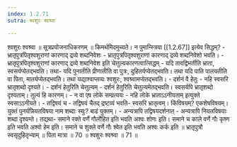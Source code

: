 ```yaml
---
index: 1.2.71
sutra: श्वशुरः श्वश्र्वा

---
```

 श्वशुरः श्वश्र्वा ॥ सूत्रप्रयोजनाधिकरणम् ॥ किमर्थमिदमुच्यते। न पुमान्स्त्रिया [[1.2.67]] इत्येव सिद्धम्? - भ्रातृपुत्रपितृश्वशुराणां कारणाद् द्रव्ये शब्दनिवेशः - भ्रातृपुत्रपितृश्वशुराणां कारणाद् द्रव्ये शब्दनिवेशो भवति। - भ्रातृपुत्रपितृश्वशुराणां कारणाद् द्रव्ये शब्दनिवेश इति चेत्तुल्यकारणत्वात्सिद्धम् - यदि तावद्विभर्तीति भ्राता, स्वसर्यप्येतद्भवति। तथा- यदि पुनातीति प्रीणातीति वा पुत्रः, दुहितर्यप्येतद्भवति। तथा यदि पाति पालयतीति वा पिता, मातर्यप्येतद्भवति। तथा यद्याश्वाप्तव्यः श्वशुरः, श्वश्र्वामप्येतद्भवति। - दर्शनं वै हेतुः - नहि स्वसरि भ्रातृशब्दो दृश्यते। - दर्शनं हेतुरिति चेत्तुल्यम् - दर्शनं हेतुरिति चेत्तुल्यमेतद्भवति। स्वसर्यपि भ्रातृशब्दो दृश्यताम्। तुल्यं हि कारणम्। - न वा एष लोके सम्प्रत्ययः - नहि लोके भ्राताऽऽनीयताम् इत्युक्ते स्वसाऽऽनीयते। - तद्विषयं च - तद्विषयं चैतद् द्रष्टव्यं भवति- स्वसरि भ्रातृत्वम्। किंविषयम्? एकशेषविषयम्। युक्तं पुनर्यन्नियतविषया नाम शब्दाः स्युः? बाढं युक्तम्। - अन्यत्रापि तद्विषयदर्शनात् - अन्यत्रापि नियतविषयाः शब्दा दृश्यन्ते। तद्यथा- समाने रक्ते वर्णे गौर्लोहित इति भवति अश्वः शोणः इति। समाने च काले वर्णे गौः कृष्ण इति भवति अश्वो हेम इति। समाने च शुक्ले वर्णे गौः श्वेत इति भवति अश्वः कर्क इति ॥ भ्रातृपुत्रौ स्वसृदुहितृभ्याम् ॥ पिता मात्रा ॥ 70 ॥ श्वशुरः श्वश्र्वा ॥ 71 ॥ 
